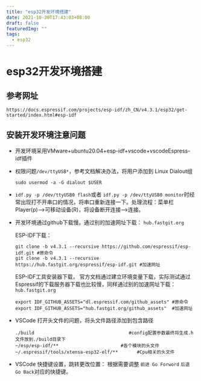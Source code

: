 ```yaml
---
title: "esp32开发环境搭建"
date: 2021-10-30T17:43:03+08:00
draft: false
featuredImg: ""
tags: 
  - esp32
---
```

# esp32开发环境搭建

## 参考网址
`https://docs.espressif.com/projects/esp-idf/zh_CN/v4.3.1/esp32/get-started/index.html#esp-idf`

## 安装开发环境注意问题
- 开发环境采用VMware+ubuntu20.04+esp-idf+vscode+vscodeEspress-idf插件

- 权限问题`/dev/ttyUSB*`，参考文档解决办法，将用户添加到 Linux Dialout组

  ```
  sudo usermod -a -G dialout $USER
  ```

- `idf.py -p /dev/ttyUSB0 flash`或者 `idf.py -p /dev/ttyUSB0 monitor`时经常出现打不开串口的情况，将串口重新连接一下。处理流程：菜单栏Player(p)-->可移动设备(R)，将设备断开连接-->连接。

- 开发环境通过github下载慢。通过别的加速网址下载： `hub.fastgit.org`

  ESP-IDF下载：

  ```
  git clone -b v4.3.1 --recursive https://github.com/espressif/esp-idf.git #原命令
  git clone -b v4.3.1 --recursive https://hub.fastgit.org/espressif/esp-idf.git #加速网址
  ```

  ESP-IDF工具安装器下载， 官方文档通过建立环境变量下载，实际测试通过Espressif的下载服务器下载也比较慢，同样通过别的加速网址下载： `hub.fastgit.org`

  ```
  export IDF_GITHUB_ASSETS="dl.espressif.com/github_assets" #原命令
  export IDF_GITHUB_ASSETS="hub.fastgit.org/github_assets"  #加速网址
  ```

- VSCode 打开头文件的问题，将头文件路径添加到包含路径

  ```
  ./build									#config配置参数最终将生成.h文件放到./build目录下
  ~/esp/esp-idf/**						 #各个模块的头文件
  ~/.espressif/tools/xtensa-esp32-elf/**	   #Cpu相关的头文件
  ```

- VSCode 快捷键设置，跳转更改位置： 根据需要调整 `前进 Go Forword` `后退 Go Back`对应的快捷键。
